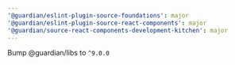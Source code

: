 ```yaml
---
'@guardian/eslint-plugin-source-foundations': major
'@guardian/eslint-plugin-source-react-components': major
'@guardian/source-react-components-development-kitchen': major
---
```


Bump @guardian/libs to `^9.0.0`
